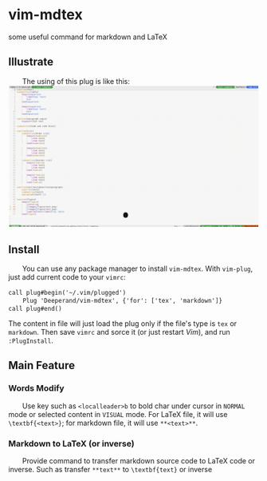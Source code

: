# vim-mdtex
some useful command for markdown and LaTeX

## Illustrate
&emsp;&emsp;The using of this plug is like this:
![image](figure/vim-mdtex_illustrate.gif ) 

## Install
&emsp;&emsp;You can use any package manager to install `vim-mdtex`. With `vim-plug`, just add current code to your `vimrc`:

```vim
call plug#begin('~/.vim/plugged')
    Plug 'Deeperand/vim-mdtex', {'for': ['tex', 'markdown']}
call plug#end()
```

The content in file will just load the plug only if the file's type is `tex` or `markdown`. Then save `vimrc` and sorce it (or just restart *Vim*), and run `:PlugInstall`.

## Main Feature
### Words Modify
&emsp;&emsp;Use key such as `<localleader>b` to bold char under cursor in `NORMAL` mode or selected content in `VISUAL` mode. For LaTeX file, it will use `\textbf{<text>}`; for markdown file, it will use `**<text>**`.

### Markdown to LaTeX (or inverse)
&emsp;&emsp;Provide command to transfer markdown source code to LaTeX code or inverse. Such as transfer `**text**` to `\textbf{text}` or inverse
